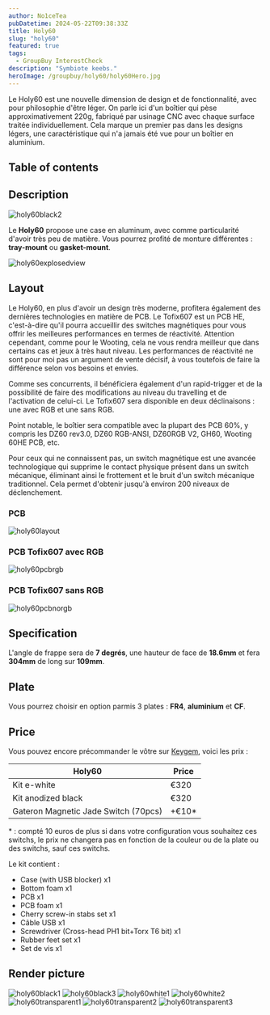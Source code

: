 ```yaml
---
author: No1ceTea
pubDatetime: 2024-05-22T09:38:33Z
title: Holy60
slug: "holy60"
featured: true
tags:
  - GroupBuy InterestCheck
description: "Symbiote keebs."
heroImage: /groupbuy/holy60/holy60Hero.jpg
---
```


Le Holy60 est une nouvelle dimension de design et de fonctionnalité, avec pour philosophie d'être léger. On parle ici d'un boîtier qui pèse approximativement 220g, fabriqué par usinage CNC avec chaque surface traitée individuellement. Cela marque un premier pas dans les designs légers, une caractéristique qui n'a jamais été vue pour un boîtier en aluminium.

## Table of contents

## Description

![holy60black2](/groupbuy/holy60/holy60black2.jpg)

Le **Holy60** propose une case en aluminum, avec comme particularité d'avoir très peu de matière. Vous pourrez profité de monture différentes : **tray-mount** ou **gasket-mount**.

![holy60explosedview](/groupbuy/holy60/holy60explosedview.jpg)

## Layout

Le Holy60, en plus d'avoir un design très moderne, profitera également des dernières technologies en matière de PCB. Le Tofix607 est un PCB HE, c'est-à-dire qu'il pourra accueillir des switches magnétiques pour vous offrir les meilleures performances en termes de réactivité. Attention cependant, comme pour le Wooting, cela ne vous rendra meilleur que dans certains cas et jeux à très haut niveau. Les performances de réactivité ne sont pour moi pas un argument de vente décisif, à vous toutefois de faire la différence selon vos besoins et envies.

Comme ses concurrents, il bénéficiera également d'un rapid-trigger et de la possibilité de faire des modifications au niveau du travelling et de l'activation de celui-ci. Le Tofix607 sera disponible en deux déclinaisons : une avec RGB et une sans RGB.

Point notable, le boîtier sera compatible avec la plupart des PCB 60%, y compris les DZ60 rev3.0, DZ60 RGB-ANSI, DZ60RGB V2, GH60, Wooting 60HE PCB, etc.

Pour ceux qui ne connaissent pas, un switch magnétique est une avancée technologique qui supprime le contact physique présent dans un switch mécanique, éliminant ainsi le frottement et le bruit d'un switch mécanique traditionnel. Cela permet d'obtenir jusqu'à environ 200 niveaux de déclenchement.

### PCB

![holy60layout](/groupbuy/holy60/holy60layout.jpg)

### PCB Tofix607 avec RGB

![holy60pcbrgb](/groupbuy/holy60/holy60pcbrgb.jpg)

### PCB Tofix607 sans RGB

![holy60pcbnorgb](/groupbuy/holy60/holy60pcbnorgb.jpg)

## Specification

L'angle de frappe sera de **7 degrés**, une hauteur de face de **18.6mm** et fera **304mm** de long sur **109mm**.

## Plate

Vous pourrez choisir en option parmis 3 plates : **FR4**, **aluminium** et **CF**.

## Price

Vous pouvez encore précommander le vôtre sur [Keygem](https://keygem.com/products/holy-60-pre-order), voici les prix :

| Holy60                               | Price  |
| ------------------------------------ | ------ |
| Kit e-white                          | €320   |
| Kit anodized black                   | €320   |
| Gateron Magnetic Jade Switch (70pcs) | +€10\* |

\* : compté 10 euros de plus si dans votre configuration vous souhaitez ces switchs, le prix ne changera pas en fonction de la couleur ou de la plate ou des switchs, sauf ces switchs.

Le kit contient :

- Case (with USB blocker) x1
- Bottom foam x1
- PCB x1
- PCB foam x1
- Cherry screw-in stabs set x1
- Câble USB x1
- Screwdriver (Cross-head PH1 bit+Torx T6 bit) x1
- Rubber feet set x1
- Set de vis x1

## Render picture

![holy60black1](/groupbuy/holy60/holy60black1.jpg)
![holy60black3](/groupbuy/holy60/holy60black3.jpg)
![holy60white1](/groupbuy/holy60/holy60white1.jpg)
![holy60white2](/groupbuy/holy60/holy60white2.jpg)
![holy60transparent1](/groupbuy/holy60/holy60transparent1.jpg)
![holy60transparent2](/groupbuy/holy60/holy60transparent2.jpg)
![holy60transparent3](/groupbuy/holy60/holy60transparent3.jpg)
